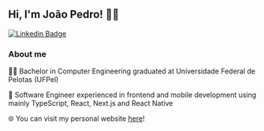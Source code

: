 ## Hi, I'm	João Pedro! :man_technologist:
[![Linkedin Badge](https://img.shields.io/badge/-LinkedIn-blue?style=flat-square&logo=Linkedin&logoColor=white&link=https://www.linkedin.com/in/jpbast)](https://www.linkedin.com/in/jpbast)
   
### About me

:man_student: Bachelor in Computer Engineering graduated at Universidade Federal de Pelotas (UFPel)

:eyes: Software Engineer experienced in frontend and mobile development using mainly TypeScript, React, Next.js and React Native

🌐 You can visit my personal website [here](https://jpbast.vercel.app)!
